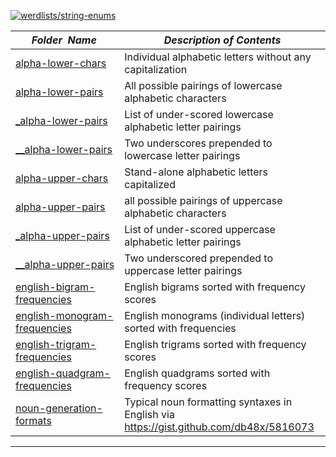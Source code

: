 [![werdlists/string-enums](https://img.shields.io/badge/werdlists-string_enums-purple.svg?logo=github&style=popout&longCache=true)](# "werdlists/string-enums")

|&nbsp;&nbsp;&nbsp;&nbsp;&nbsp;&nbsp;_Folder&nbsp;&nbsp;Name_&nbsp;&nbsp;&nbsp;&nbsp;&nbsp;&nbsp;| _Description of Contents_
|:--------------------|--------------------------------------------------------------------------------------------------------------------------------------------------------
| [alpha-lower-chars](alpha-lower-chars.txt) |  Individual alphabetic letters without any capitalization 
| [alpha-lower-pairs](alpha-lower-pairs.txt) |  All possible pairings of lowercase alphabetic characters 
| [_alpha-lower-pairs](_alpha-lower-pairs.txt) |  List of under-scored lowercase alphabetic letter pairings 
| [__alpha-lower-pairs](__alpha-lower-pairs.txt) |  Two underscores prepended to lowercase letter pairings 
| [alpha-upper-chars](alpha-upper-chars.txt) |  Stand-alone alphabetic letters capitalized 
| [alpha-upper-pairs](alpha-upper-pairs.txt) |  all possible pairings of uppercase alphabetic characters 
| [_alpha-upper-pairs](_alpha-upper-pairs.txt) |  List of under-scored uppercase alphabetic letter pairings 
| [__alpha-upper-pairs](__alpha-upper-pairs.txt) |  Two underscored prepended to uppercase letter pairings 
| [english-bigram-frequencies](english-bigram-frequencies.txt) |  English bigrams sorted with frequency scores  
| [english-monogram-frequencies](english-monogram-frequencies.txt) |  English monograms (individual letters) sorted with frequencies  
| [english-trigram-frequencies](english-trigram-frequencies.txt) |  English trigrams sorted with frequency scores  
| [english-quadgram-frequencies](english-quadgram-frequencies.txt.xz) |  English quadgrams sorted with frequency scores  
| [noun-generation-formats](noun-generation-formats.txt) |  Typical noun formatting syntaxes in English via <https://gist.github.com/db48x/5816073> 

* * *

